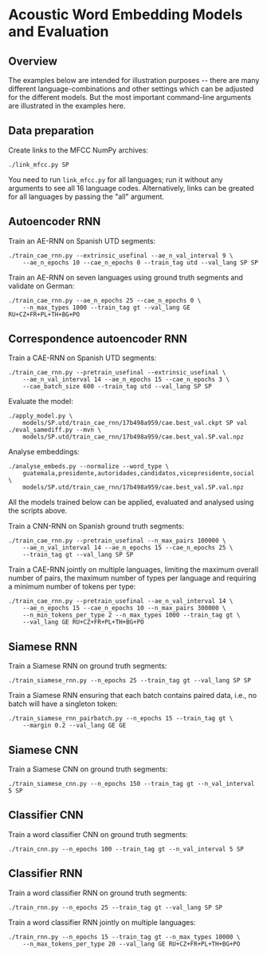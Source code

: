 Acoustic Word Embedding Models and Evaluation
=============================================

Overview
--------
The examples below are intended for illustration purposes -- there are many
different language-combinations and other settings which can be adjusted for
the different models. But the most important command-line arguments are
illustrated in the examples here.


Data preparation
----------------
Create links to the MFCC NumPy archives:

    ./link_mfcc.py SP

You need to run `link_mfcc.py` for all languages; run it without any arguments
to see all 16 language codes. Alternatively, links can be greated for all
languages by passing the "all" argument.


Autoencoder RNN
---------------
Train an AE-RNN on Spanish UTD segments:

    ./train_cae_rnn.py --extrinsic_usefinal --ae_n_val_interval 9 \
        --ae_n_epochs 10 --cae_n_epochs 0 --train_tag utd --val_lang SP SP

Train an AE-RNN on seven languages using ground truth segments and validate on
German:

    ./train_cae_rnn.py --ae_n_epochs 25 --cae_n_epochs 0 \
        --n_max_types 1000 --train_tag gt --val_lang GE RU+CZ+FR+PL+TH+BG+PO


Correspondence autoencoder RNN
------------------------------
Train a CAE-RNN on Spanish UTD segments:

    ./train_cae_rnn.py --pretrain_usefinal --extrinsic_usefinal \
        --ae_n_val_interval 14 --ae_n_epochs 15 --cae_n_epochs 3 \
        --cae_batch_size 600 --train_tag utd --val_lang SP SP

Evaluate the model:

    ./apply_model.py \
        models/SP.utd/train_cae_rnn/17b498a959/cae.best_val.ckpt SP val
    ./eval_samediff.py --mvn \
        models/SP.utd/train_cae_rnn/17b498a959/cae.best_val.SP.val.npz

Analyse embeddings:

    ./analyse_embeds.py --normalize --word_type \
        guatemala,presidente,autoridades,candidatos,vicepresidente,social \
        models/SP.utd/train_cae_rnn/17b498a959/cae.best_val.SP.val.npz

All the models trained below can be applied, evaluated and analysed using the
scripts above.

Train a CNN-RNN on Spanish ground truth segments:

    ./train_cae_rnn.py --pretrain_usefinal --n_max_pairs 100000 \
        --ae_n_val_interval 14 --ae_n_epochs 15 --cae_n_epochs 25 \
        --train_tag gt --val_lang SP SP

Train a CAE-RNN jointly on multiple languages, limiting the maximum overall
number of pairs, the maximum number of types per language and requiring a
minimum number of tokens per type:

    ./train_cae_rnn.py --pretrain_usefinal --ae_n_val_interval 14 \
        --ae_n_epochs 15 --cae_n_epochs 10 --n_max_pairs 300000 \
        --n_min_tokens_per_type 2 --n_max_types 1000 --train_tag gt \
        --val_lang GE RU+CZ+FR+PL+TH+BG+PO


Siamese RNN
-----------
Train a Siamese RNN on ground truth segments:

    ./train_siamese_rnn.py --n_epochs 25 --train_tag gt --val_lang SP SP

Train a Siamese RNN ensuring that each batch contains paired data, i.e., no
batch will have a singleton token:

    ./train_siamese_rnn_pairbatch.py --n_epochs 15 --train_tag gt \
        --margin 0.2 --val_lang GE GE


Siamese CNN
-----------
Train a Siamese CNN on ground truth segments:

    ./train_siamese_cnn.py --n_epochs 150 --train_tag gt --n_val_interval 5 SP


Classifier CNN
--------------
Train a word classifier CNN on ground truth segments:

    ./train_cnn.py --n_epochs 100 --train_tag gt --n_val_interval 5 SP


Classifier RNN
--------------
Train a word classifier RNN on ground truth segments:

    ./train_rnn.py --n_epochs 25 --train_tag gt --val_lang SP SP

Train a word classifier RNN jointly on multiple languages:

    ./train_rnn.py --n_epochs 15 --train_tag gt --n_max_types 10000 \
        --n_max_tokens_per_type 20 --val_lang GE RU+CZ+FR+PL+TH+BG+PO

